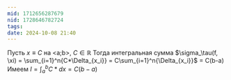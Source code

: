 ```yaml
---
mid: 1712656287679
nid: 1728646782724
tags: 
date: 2024-10-08 21:40
---
```

Пусть $x \equiv C$ на <a;b>, $C \in \mathbb{R}$
Тогда интегральная сумма $\sigma_\tau(f, \xi) = \sum_{i=1}^n{C*\Delta_{x_i}} = C\sum_{i=1}^n{\Delta_{x_i}}$ = C(b-a)
Имеем $I = \int_a^b{C*dx} = C(b-a)$